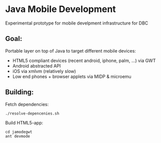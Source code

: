 # Java Mobile Development 

Experimental prototype for mobile develpment infrastructure for DBC

## Goal: 

Portable layer on top of Java to target different mobile devices:

- HTML5 compliant devices (recent android, iphone, palm, ...) via GWT
- Android abstracted API
- iOS via xmlvm (relatively slow)
- Low end phones + browser applets via MIDP & microemu


## Building:

Fetch dependencies:

    ./resolve-depencenies.sh

Build HTML5-app:
  
    cd jamodegwt
    ant devmode
